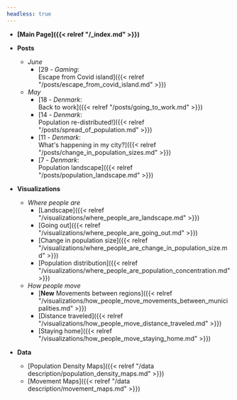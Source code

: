 ```yaml
---
headless: true
---
```


- **[Main Page]({{< relref "/_index.md" >}})**
- **Posts**

    - *June*
        - [29 - *Gaming*:  
        Escape from Covid island]({{< relref "/posts/escape_from_covid_island.md" >}})
    - *May*
    	- [18 - *Denmark*:   
        Back to work]({{< relref "/posts/going_to_work.md" >}})
    	- [14 - *Denmark*:   
        Population re-distributed!]({{< relref "/posts/spread_of_population.md" >}})
    	- [11 - *Denmark*:    
        What's happening in my city?]({{< relref "/posts/change_in_population_sizes.md" >}})
    	- [7 - *Denmark*:    
        Population landscape]({{< relref "/posts/population_landscape.md" >}})
- **Visualizations**
	- *Where people are*
		- [Landscape]({{< relref "/visualizations/where_people_are_landscape.md" >}})
		- [Going out]({{< relref "/visualizations/where_people_are_going_out.md" >}})
		- [Change in population size]({{< relref "/visualizations/where_people_are_change_in_population_size.md" >}})
		- [Population distribution]({{< relref "/visualizations/where_people_are_population_concentration.md" >}})
	- *How people move*
        - [**New** Movements between regions]({{< relref "/visualizations/how_people_move_movements_between_municipalities.md" >}})
		- [Distance traveled]({{< relref "/visualizations/how_people_move_distance_traveled.md" >}})
		- [Staying home]({{< relref "/visualizations/how_people_move_staying_home.md" >}})
		<!-- - [Movements between municipalities]({{< relref "/visualizations/how_people_move_movements_between_municipalities.md" >}}) -->
- **Data**
	- [Population Density Maps]({{< relref "/data description/population_density_maps.md" >}})
	- [Movement Maps]({{< relref "/data description/movement_maps.md" >}})
<br />

